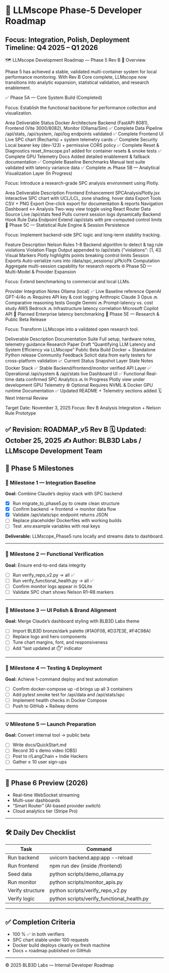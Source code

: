 # 🧭 LLMscope Phase-5 Developer Roadmap

**Focus:** Integration, Polish, Deployment  
**Timeline:** Q4 2025 – Q1 2026
---

🗺️ LLMscope Development Roadmap — Phase 5 Rev B
🧭 Overview

Phase 5 has achieved a stable, validated multi-container system for local performance monitoring.
With Rev B Core complete, LLMscope now transitions into analytic expansion, statistical validation, and research enablement.

✅ Phase 5A — Core System Build (Completed)

Focus: Establish the functional backbone for performance collection and visualization.

Area	Deliverable	Status
Docker Architecture	Backend (FastAPI 8081), Frontend (Vite 3000/8082), Monitor (Ollama/Sim)	✅ Complete
Data Pipeline	/api/stats, /api/system, /api/log endpoints validated	✅ Complete
Frontend UI	Live SPC chart (Recharts) + system telemetry cards	✅ Complete
Security	Local bearer key (dev-123) + permissive CORS policy	✅ Complete
Reset & Diagnostics	reset_llmscope.ps1 added for container resets & smoke tests	✅ Complete
GPU Telemetry Docs	Added detailed enablement & fallback documentation	✅ Complete
Baseline Benchmarks	Manual test suite validated with latency variance data	✅ Complete
🔜 Phase 5B — Analytical Visualization Layer (In Progress)

Focus: Introduce a research-grade SPC analysis environment using Plotly.

Area	Deliverable	Description
Frontend Enhancement	SPCAnalysisPlotly.jsx	Interactive SPC chart with UCL/LCL, zone shading, hover data
Export Tools	CSV + PNG Export	One-click export for documentation & reports
Navigation	Dashboard ↔ Analysis	Two-way view toggle using React Router
Data Source	Live /api/stats feed	Pulls current session logs dynamically
Backend Hook	Rule Data Endpoint	Extend /api/stats with pre-computed control limits
🔬 Phase 5C — Statistical Rule Engine & Session Persistence

Focus: Implement backend-side SPC logic and long-term stability tracking.

Feature	Description
Nelson Rules 1-8	Backend algorithm to detect & tag rule violations
Violation Flags	Output appended to /api/stats ("violations": [1, 4])
Visual Markers	Plotly highlights points breaking control limits
Session Exports	Auto-serialize runs into /data/spc_sessions/
pPk/cPk Computation	Aggregate multi-session capability for research reports
🌐 Phase 5D — Multi-Model & Provider Expansion

Focus: Extend benchmarking to commercial and local LLMs.

Provider	Integration	Notes
Ollama (local)	✅ Live	Baseline reference
OpenAI GPT-4/4o	🔜	Requires API key & cost logging
Anthropic Claude 3 Opus	🔜	Comparative reasoning tests
Google Gemini	🔜	Prompt-latency vs. cost study
AWS Bedrock	🔜	Infrastructure latency correlation
Microsoft Copilot API	🧪 Planned	Enterprise latency benchmarking
🧩 Phase 5E — Research & Public Beta Release

Focus: Transform LLMscope into a validated open research tool.

Deliverable	Description
Documentation Suite	Full setup, hardware notes, telemetry guidance
Research Paper Draft	“Quantifying LLM Latency and System Efficiency via LLMscope”
Public Beta Build	Docker + Standalone Python release
Community Feedback	Solicit data from early testers for cross-platform validation
📈 Current Status Snapshot
Layer	State	Notes
Docker Stack	✅ Stable	Backend/frontend/monitor verified
API Layer	✅ Operational	/api/system & /api/stats live
Dashboard UI	✅ Functional	Real-time data confirmed
SPC Analytics	🔜 In Progress	Plotly view under development
GPU Telemetry	⚙️ Optional	Requires NVML & Docker GPU runtime
Documentation	✅ Updated	README + Telemetry sections added
🗓️ Next Internal Review

Target Date: November 3, 2025
Focus: Rev B Analysis Integration + Nelson Rule Prototype

✅ Revision: ROADMAP_v5 Rev B
🗓️ Updated: October 25, 2025
✍️ Author: BLB3D Labs / LLMscope Development Team
---

## 📅 Phase 5 Milestones

### 🧩 Milestone 1 — Integration Baseline
**Goal:** Combine Claude’s deploy stack with SPC backend  
- [x] Run migrate_to_phase5.py to create clean structure  
- [x] Confirm backend → frontend → monitor data flow  
- [x] Validate /api/stats/spc endpoint returns JSON  
- [ ] Replace placeholder Dockerfiles with working builds  
- [ ] Test .env.example variables with real keys  

**Deliverable:** LLMscope_Phase5 runs locally and streams data to dashboard.

---

### 🧪 Milestone 2 — Functional Verification
**Goal:** Ensure end-to-end data integrity  
- [ ] Run verify_repo_v2.py → all ✅  
- [ ] Run verify_functional_health.py → all ✅  
- [ ] Confirm monitor logs appear in SQLite  
- [ ] Validate SPC chart shows Nelson R1–R8 markers  

---

### 🎨 Milestone 3 — UI Polish & Brand Alignment
**Goal:** Merge Claude’s dashboard styling with BLB3D Labs theme  
- [ ] Import BLB3D bronze/dark palette (#1A0F08, #D37E3E, #F4C98A)  
- [ ] Replace logo and hero components  
- [ ] Tune chart margins, font, and responsiveness  
- [ ] Add “last updated at ⏱️” indicator  

---

### 🧰 Milestone 4 — Testing & Deployment
**Goal:** Achieve 1-command deploy and test automation  
- [ ] Confirm docker-compose up -d brings up all 3 containers  
- [ ] Add pytest smoke test for /api/data and /api/stats/spc  
- [ ] Implement health checks in Docker Compose  
- [ ] Push to GitHub + Railway demo  

---

### 💡 Milestone 5 — Launch Preparation
**Goal:** Convert internal tool → public beta  
- [ ] Write docs/QuickStart.md  
- [ ] Record 30 s demo video (OBS)  
- [ ] Post to r/LangChain + Indie Hackers  
- [ ] Gather ≥ 10 user sign-ups  

---

## 🚀 Phase 6 Preview (2026)
- Real-time WebSocket streaming  
- Multi-user dashboards  
- “Smart Router” (AI-based provider switch)  
- Cloud analytics tier (Stripe Pro)

---

## 🛠️ Daily Dev Checklist

| Task | Command |
|------|----------|
| Run backend | uvicorn backend.app:app --reload |
| Run frontend | npm run dev (inside /frontend) |
| Seed data | python scripts/demo_ollama.py |
| Run monitor | python scripts/monitor_apis.py |
| Verify structure | python scripts/verify_repo_v2.py |
| Verify logic | python scripts/verify_functional_health.py |

---

## ✅ Completion Criteria
- 100 % ✅ in both verifiers  
- SPC chart stable under 100 requests  
- Docker build deploys cleanly on fresh machine  
- Docs + roadmap published on GitHub  

---

© 2025 BLB3D Labs — Internal Developer Roadmap
